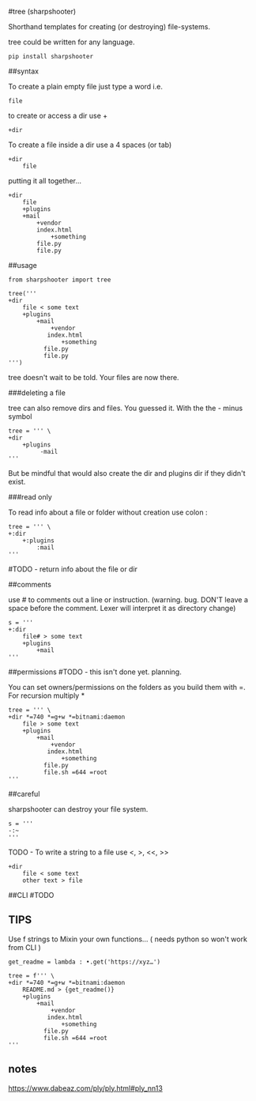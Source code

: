 #tree (sharpshooter)

Shorthand templates for creating (or destroying) file-systems.

tree could be written for any language.

```
pip install sharpshooter
```

##syntax

To create a plain empty file just type a word i.e.

```
file
```

to create or access a dir use +

```
+dir
```

To create a file inside a dir use a 4 spaces (or tab)

```
+dir
    file
```

putting it all together…

```
+dir
    file
    +plugins
    +mail
        +vendor
	    index.html
            +something
		file.py
		file.py
```

##usage

```
from sharpshooter import tree

tree('''
+dir
    file < some text
    +plugins
        +mail
            +vendor
	       index.html
               +something
		  file.py
		  file.py
''')
```

tree doesn't wait to be told. Your files are now there.

###deleting a file

tree can also remove dirs and files. You guessed it. With the the - minus symbol

```
tree = ''' \
+dir
    +plugins
         -mail
'''
```

But be mindful that would also create the dir and plugins dir if they didn't exist.

###read only

To read info about a file or folder without creation use colon :

```
tree = ''' \
+:dir
    +:plugins
        :mail
'''
```

#TODO - return info about the file or dir

##comments

use # to comments out a line or instruction.
(warning. bug. DON'T leave a space before the comment. Lexer will interpret it as directory change)

```
s = '''
+:dir
    file# > some text
    +plugins
        +mail
'''
```


##permissions #TODO - this isn't done yet. planning.

You can set owners/permissions on the folders as you build them with =. For recursion multiply *

```
tree = ''' \
+dir *=740 *=g+w *=bitnami:daemon
    file > some text
    +plugins
        +mail
            +vendor
	       index.html
               +something
		  file.py
		  file.sh =644 =root
'''
```

##careful

sharpshooter can destroy your file system.

```
s = '''
-:~
'''
```


TODO - To write a string to a file use <, >, <<, >>

```
+dir
    file < some text
    other text > file
```


##CLI
#TODO


## TIPS

Use f strings to Mixin your own functions… ( needs python so won't work from CLI )

```
get_readme = lambda : •.get('https://xyz…')

tree = f''' \
+dir *=740 *=g+w *=bitnami:daemon
    README.md > {get_readme()}
    +plugins
        +mail
            +vendor
	       index.html
               +something
		  file.py
		  file.sh =644 =root
'''
```



## notes

https://www.dabeaz.com/ply/ply.html#ply_nn13
